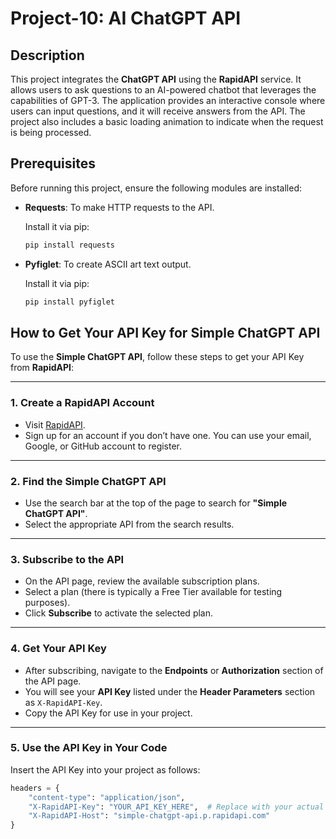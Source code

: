 # Project-10: AI ChatGPT API

## Description
This project integrates the **ChatGPT API** using the **RapidAPI** service. It allows users to ask questions to an AI-powered chatbot that leverages the capabilities of GPT-3. The application provides an interactive console where users can input questions, and it will receive answers from the API. The project also includes a basic loading animation to indicate when the request is being processed.

## Prerequisites
Before running this project, ensure the following modules are installed:

- **Requests**: To make HTTP requests to the API.
  
    Install it via pip:

    ```bash
    pip install requests
    ```

- **Pyfiglet**: To create ASCII art text output.

    Install it via pip:

    ```bash
    pip install pyfiglet
    ```

## How to Get Your API Key for Simple ChatGPT API

To use the **Simple ChatGPT API**, follow these steps to get your API Key from **RapidAPI**:

---

### 1. Create a RapidAPI Account
- Visit [RapidAPI](https://rapidapi.com/).
- Sign up for an account if you don’t have one. You can use your email, Google, or GitHub account to register.

---

### 2. Find the Simple ChatGPT API
- Use the search bar at the top of the page to search for **"Simple ChatGPT API"**.
- Select the appropriate API from the search results.

---

### 3. Subscribe to the API
- On the API page, review the available subscription plans.
- Select a plan (there is typically a Free Tier available for testing purposes).
- Click **Subscribe** to activate the selected plan.

---

### 4. Get Your API Key
- After subscribing, navigate to the **Endpoints** or **Authorization** section of the API page.
- You will see your **API Key** listed under the **Header Parameters** section as `X-RapidAPI-Key`.
- Copy the API Key for use in your project.

---

### 5. Use the API Key in Your Code
Insert the API Key into your project as follows:
```python
headers = {
    "content-type": "application/json",
    "X-RapidAPI-Key": "YOUR_API_KEY_HERE",  # Replace with your actual API key
    "X-RapidAPI-Host": "simple-chatgpt-api.p.rapidapi.com"
}
